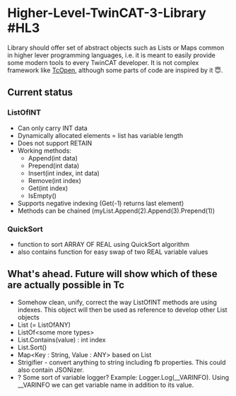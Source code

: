 # Higher-Level-TwinCAT-3-Library #HL3
Library should offer set of abstract objects such as Lists or Maps common in higher lever programming languages, i.e. it is meant to easily provide some modern tools to every TwinCAT developer. It is not complex framework like [TcOpen](https://github.com/TcOpenGroup/TcOpen), although some parts of code are inspired by it 😇.

## Current status
### ListOfINT
- Can only carry INT data
- Dynamically allocated elements = list has variable length
- Does not support RETAIN
- Working methods:
  - Append(int data)
  - Prepend(int data)
  - Insert(int index, int data)
  - Remove(int index)
  - Get(int index)
  - IsEmpty()
- Supports negative indexing (Get(-1) returns last element)
- Methods can be chained (myList.Append(2).Append(3).Prepend(1))
### QuickSort
- function to sort ARRAY OF REAL using QuickSort algorithm
- also contains function for easy swap of two REAL variable values

## What's ahead. Future will show which of these are actually possible in Tc
- Somehow clean, unify, correct the way ListOfINT methods are using indexes. This object will then be used as reference to develop other List objects
- List (= ListOfANY)
- ListOf\<some more types>
- List.Contains(value) : int index
- List.Sort()
- Map<Key : String, Value : ANY> based on List
- Strigifier - convert anything to string including fb properties. This could also contain JSONizer.
- ? Some sort of variable logger? Example: Logger.Log(__VARINFO). Using __VARINFO we can get variable name in addition to its value.